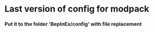 # Last version of config for modpack

### Put it to the folder 'BepInEx/config' with file replacement
